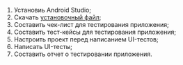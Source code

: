 1. Установиь Android Studio;
2. Скачать [установочный файл](https://github.com/netology-code/qamid-diplom/blob/main/fmh-android.zip);
3. Составить чек-лист для тестирования приложения;
4. Составить тест-кейсы для тестирования приложения;
5. Настроить проект перед написанием UI-тестов;
6. Написать UI-тесты;
7. Составить отчет о тестировании приложения.
